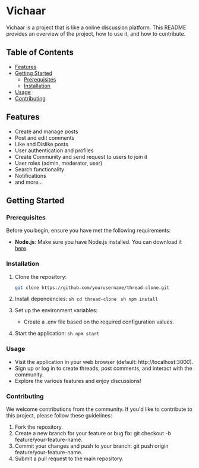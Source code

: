 # Vichaar

Vichaar is a project that is like a online discussion platform. This README provides an overview of the project, how to use it, and how to contribute.

## Table of Contents
- [Features](#features)
- [Getting Started](#getting-started)
  - [Prerequisites](#prerequisites)
  - [Installation](#installation)
- [Usage](#usage)
- [Contributing](#contributing)

## Features

- Create and manage posts
- Post and edit comments
- Like and Dislike posts
- User authentication and profiles
- Create Community and send request to users to join it
- User roles (admin, moderator, user)
- Search functionality
- Notifications
- and more...

## Getting Started

### Prerequisites

Before you begin, ensure you have met the following requirements:

- **Node.js**: Make sure you have Node.js installed. You can download it [here](https://nodejs.org/).

### Installation

1. Clone the repository:
   ```sh 
   git clone https://github.com/yourusername/thread-clone.git 

2. Install dependencies:
    ```sh cd thread-clone ```
    ```sh npm install ```

3. Set up the environment variables:
    - Create a .env file based on the required configuration values.

4. Start the application:
    ```sh npm start ```

### Usage
- Visit the application in your web browser (default: http://localhost:3000).
- Sign up or log in to create threads, post comments, and interact with the community.
- Explore the various features and enjoy discussions!

### Contributing

We welcome contributions from the community. If you'd like to contribute to this project, please follow these guidelines:

1. Fork the repository.
2. Create a new branch for your feature or bug fix: git checkout -b feature/your-feature-name.
3. Commit your changes and push to your branch: git push origin feature/your-feature-name.
4. Submit a pull request to the main repository.

